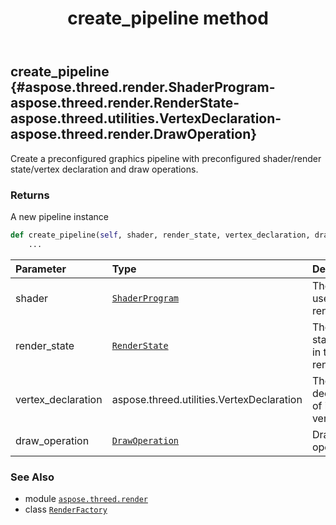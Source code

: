 ﻿---
title: create_pipeline method
second_title: Aspose.3D for Python via .NET API References
description: 
type: docs
weight: 50
url: /aspose.threed.render/renderfactory/create_pipeline/
is_root: false
---

## create_pipeline {#aspose.threed.render.ShaderProgram-aspose.threed.render.RenderState-aspose.threed.utilities.VertexDeclaration-aspose.threed.render.DrawOperation}

Create a preconfigured graphics pipeline with preconfigured shader/render state/vertex declaration and draw operations.


### Returns 


A new pipeline instance


```python
def create_pipeline(self, shader, render_state, vertex_declaration, draw_operation):
    ...
```


| Parameter | Type | Description |
| :- | :- | :- |
| shader | [`ShaderProgram`](/3d/python-net/aspose.threed.render/shaderprogram) | The shader used in the rendering |
| render_state | [`RenderState`](/3d/python-net/aspose.threed.render/renderstate) | The render state used in the rendering |
| vertex_declaration | aspose.threed.utilities.VertexDeclaration | The vertex declaration of input vertex data |
| draw_operation | [`DrawOperation`](/3d/python-net/aspose.threed.render/drawoperation) | Draw operation |



### See Also
* module [`aspose.threed.render`](../../)
* class [`RenderFactory`](/3d/python-net/aspose.threed.render/renderfactory)
